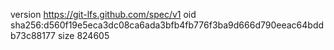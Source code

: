 version https://git-lfs.github.com/spec/v1
oid sha256:d560f19e5eca3dc08ca6ada3bfb4fb776f3ba9d666d790eeac64bddb73c88177
size 824605
